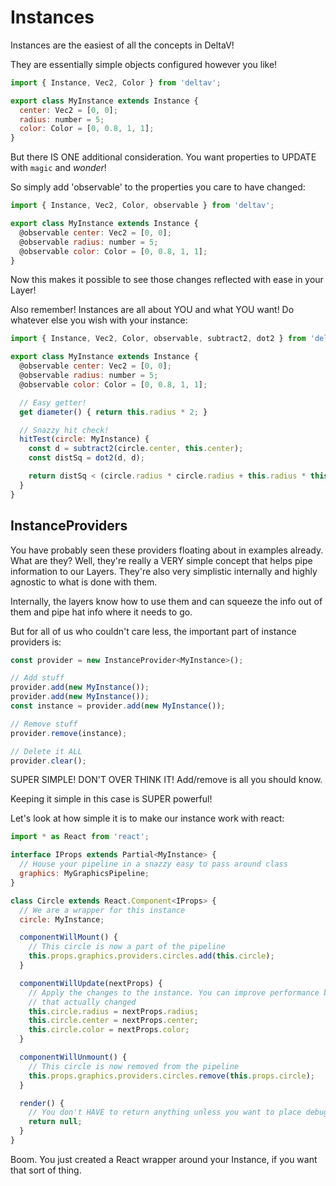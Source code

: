 # Instances

Instances are the easiest of all the concepts in DeltaV!

They are essentially simple objects configured however you like!

```javascript
import { Instance, Vec2, Color } from 'deltav';

export class MyInstance extends Instance {
  center: Vec2 = [0, 0];
  radius: number = 5;
  color: Color = [0, 0.8, 1, 1];
}
```

But there IS ONE additional consideration. You want properties to UPDATE with `magic` and *wonder*!

So simply add 'observable' to the properties you care to have changed:

```javascript
import { Instance, Vec2, Color, observable } from 'deltav';

export class MyInstance extends Instance {
  @observable center: Vec2 = [0, 0];
  @observable radius: number = 5;
  @observable color: Color = [0, 0.8, 1, 1];
}
```

Now this makes it possible to see those changes reflected with ease in your Layer!

Also remember! Instances are all about YOU and what YOU want! Do whatever else you wish with your
instance:

```javascript
import { Instance, Vec2, Color, observable, subtract2, dot2 } from 'deltav';

export class MyInstance extends Instance {
  @observable center: Vec2 = [0, 0];
  @observable radius: number = 5;
  @observable color: Color = [0, 0.8, 1, 1];

  // Easy getter!
  get diameter() { return this.radius * 2; }

  // Snazzy hit check!
  hitTest(circle: MyInstance) {
    const d = subtract2(circle.center, this.center);
    const distSq = dot2(d, d);

    return distSq < (circle.radius * circle.radius + this.radius * this.radius);
  }
}
```

## InstanceProviders

You have probably seen these providers floating about in examples already. What are they? Well,
they're really a VERY simple concept that helps pipe information to our Layers. They're also very
simplistic internally and highly agnostic to what is done with them.

Internally, the layers know how to use them and can squeeze the info out of them and pipe hat info
where it needs to go.

But for all of us who couldn't care less, the important part of instance providers is:

```javascript
const provider = new InstanceProvider<MyInstance>();

// Add stuff
provider.add(new MyInstance());
provider.add(new MyInstance());
const instance = provider.add(new MyInstance());

// Remove stuff
provider.remove(instance);

// Delete it ALL
provider.clear();
```

SUPER SIMPLE! DON'T OVER THINK IT! Add/remove is all you should know.

Keeping it simple in this case is SUPER powerful!

Let's look at how simple it is to make our instance work with react:

```javascript
import * as React from 'react';

interface IProps extends Partial<MyInstance> {
  // House your pipeline in a snazzy easy to pass around class
  graphics: MyGraphicsPipeline;
}

class Circle extends React.Component<IProps> {
  // We are a wrapper for this instance
  circle: MyInstance;

  componentWillMount() {
    // This circle is now a part of the pipeline
    this.props.graphics.providers.circles.add(this.circle);
  }

  componentWillUpdate(nextProps) {
    // Apply the changes to the instance. You can improve performance by only applying properties
    // that actually changed
    this.circle.radius = nextProps.radius;
    this.circle.center = nextProps.center;
    this.circle.color = nextProps.color;
  }

  componentWillUnmount() {
    // This circle is now removed from the pipeline
    this.props.graphics.providers.circles.remove(this.props.circle);
  }

  render() {
    // You don't HAVE to return anything unless you want to place debugging info in the HTML doc
    return null;
  }
}
```

Boom. You just created a React wrapper around your Instance, if you want that sort of thing.
